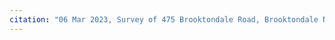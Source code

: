```yaml
---
citation: "06 Mar 2023, Survey of 475 Brooktondale Road, Brooktondale NY by Lee Dresser, Instrument Number 2023-03924, Tompkins County Clerk, Ithaca NY."
---
```


